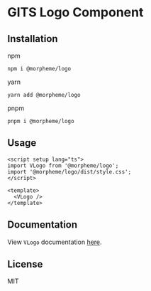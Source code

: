 # GITS Logo Component

## Installation

npm

```
npm i @morpheme/logo
```

yarn

```
yarn add @morpheme/logo
```

pnpm

```
pnpm i @morpheme/logo
```

## Usage

```vue
<script setup lang="ts">
import VLogo from '@morpheme/logo';
import '@morpheme/logo/dist/style.css';
</script>

<template>
  <VLogo />
</template>
```

## Documentation

View `VLogo` documentation [here](https://gits-ui.web.app/?path=/story/components-logo--default).

## License

MIT
